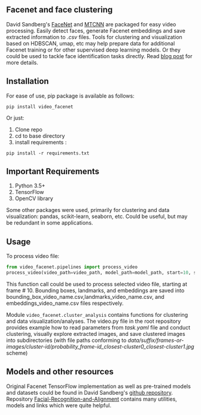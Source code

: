 ## Facenet and face clustering

David Sandberg's [FaceNet](https://github.com/davidsandberg/facenet) and [MTCNN](https://github.com/ipazc/mtcnn) are packaged for easy video processing. Easily detect faces, generate Facenet embeddings and save extracted information  to *.csv* files. Tools for clustering and visualization based on HDBSCAN, umap, etc may help prepare data for additional Facenet training or for other supervised deep learning models. Or they could be used to tackle face identification tasks directly. Read [blog post](https://act-labs.github.io/posts/facenet-clustering/) for more details.  

## Installation
For ease of use, pip package is available as follows:
```
pip install video_facenet
```

Or just:
1. Clone repo
2. cd to base directory 
3. install requirements :
```
pip install -r requirements.txt
```


## Important Requirements
1. Python 3.5+ 
2. TensorFlow
3. OpenCV library

Some other packages were used, primarily for clustering and data visualization: pandas, scikit-learn, seaborn, etc. Could be useful, but may be redundant in some applications.

## Usage

To process video file:

```python
from video_facenet.pipelines import process_video
process_video(video_path=video_path, model_path=model_path, start=10, suffix="video_name", batch_size=64, end=None)

```

This function call could be used to process selected video file, starting at frame # 10. Bounding boxes, landmarks, and embeddings are saved into bounding_box_video_name.csv,landmarks_video_name.csv, and embeddings_video_name.csv files respectively. 

Module `video_facenet.cluster_analysis` contains functions for clustering and data visualization/analyses. The video.py file in the root repository provides example how to read parameters from *task.yaml* file and conduct clustering, visually explore extracted images, and save clustered images into subdirectories (with file paths conforming to *data/suffix/frames-or-images/cluster-id/probability_frame-id_closest-cluster0_closest-cluster1.jpg* scheme)

## Models and other resources

Original Facenet TensorFlow implementation as well as pre-trained models and datasets could be found in David Sandberg's [github repository](https://github.com/davidsandberg/facenet). Repository [Facial-Recognition-and-Alignment](https://github.com/armanrahman22/Facial-Recognition-and-Alignment) contains many utilities, models and links which were quite helpful. 







